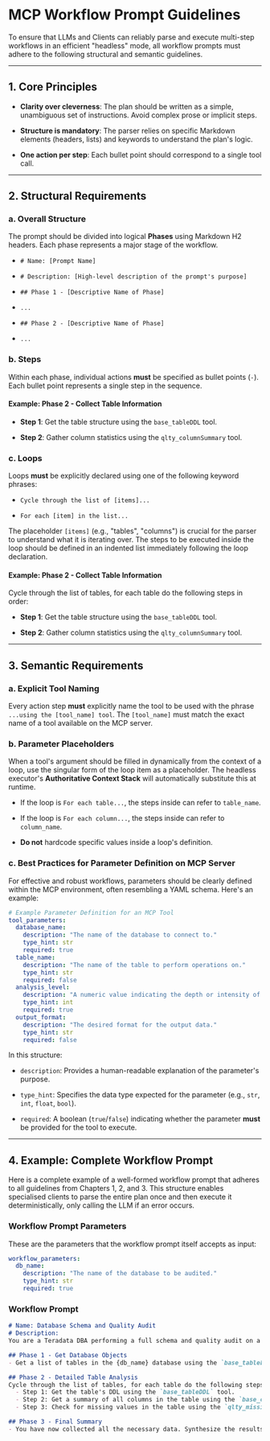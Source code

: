 # MCP Workflow Prompt Guidelines

To ensure that LLMs and Clients can reliably parse and execute multi-step workflows in an efficient "headless" mode, all workflow prompts must adhere to the following structural and semantic guidelines.

---

## 1. Core Principles

* **Clarity over cleverness**: The plan should be written as a simple, unambiguous set of instructions. Avoid complex prose or implicit steps.

* **Structure is mandatory**: The parser relies on specific Markdown elements (headers, lists) and keywords to understand the plan's logic.

* **One action per step**: Each bullet point should correspond to a single tool call.

---

## 2. Structural Requirements

### a. Overall Structure

The prompt should be divided into logical **Phases** using Markdown H2 headers. Each phase represents a major stage of the workflow.

* `# Name: [Prompt Name]`

* `# Description: [High-level description of the prompt's purpose]`

* `## Phase 1 - [Descriptive Name of Phase]`

* `...`

* `## Phase 2 - [Descriptive Name of Phase]`

* `...`

### b. Steps

Within each phase, individual actions **must** be specified as bullet points (`-`). Each bullet point represents a single step in the sequence.

#### Example: Phase 2 - Collect Table Information

* **Step 1**: Get the table structure using the `base_tableDDL` tool.

* **Step 2**: Gather column statistics using the `qlty_columnSummary` tool.

### c. Loops

Loops **must** be explicitly declared using one of the following keyword phrases:

* `Cycle through the list of [items]...`

* `For each [item] in the list...`

The placeholder `[items]` (e.g., "tables", "columns") is crucial for the parser to understand what it is iterating over. The steps to be executed inside the loop should be defined in an indented list immediately following the loop declaration.

#### Example: Phase 2 - Collect Table Information

Cycle through the list of tables, for each table do the following steps in order:

* **Step 1**: Get the table structure using the `base_tableDDL` tool.

* **Step 2**: Gather column statistics using the `qlty_columnSummary` tool.

---

## 3. Semantic Requirements

### a. Explicit Tool Naming

Every action step **must** explicitly name the tool to be used with the phrase `...using the [tool_name] tool`. The `[tool_name]` must match the exact name of a tool available on the MCP server.

### b. Parameter Placeholders

When a tool's argument should be filled in dynamically from the context of a loop, use the singular form of the loop item as a placeholder. The headless executor's **Authoritative Context Stack** will automatically substitute this at runtime.

* If the loop is `For each table...`, the steps inside can refer to `table_name`.

* If the loop is `For each column...`, the steps inside can refer to `column_name`.

* **Do not** hardcode specific values inside a loop's definition.

### c. Best Practices for Parameter Definition on MCP Server

For effective and robust workflows, parameters should be clearly defined within the MCP environment, often resembling a YAML schema. Here's an example:

```yaml
# Example Parameter Definition for an MCP Tool
tool_parameters:
  database_name:
    description: "The name of the database to connect to."
    type_hint: str
    required: true
  table_name:
    description: "The name of the table to perform operations on."
    type_hint: str
    required: false 
  analysis_level:
    description: "A numeric value indicating the depth or intensity of the analysis (e.g., 1 for basic, 5 for comprehensive)."
    type_hint: int 
    required: true
  output_format:
    description: "The desired format for the output data."
    type_hint: str
    required: false
```

In this structure:

* `description`: Provides a human-readable explanation of the parameter's purpose.

* `type_hint`: Specifies the data type expected for the parameter (e.g., `str`, `int`, `float`, `bool`).

* `required`: A boolean (`true`/`false`) indicating whether the parameter **must** be provided for the tool to execute.

---

## 4. Example: Complete Workflow Prompt

Here is a complete example of a well-formed workflow prompt that adheres to all guidelines from Chapters 1, 2, and 3. This structure enables specialised clients to parse the entire plan once and then execute it deterministically, only calling the LLM if an error occurs.

### Workflow Prompt Parameters

These are the parameters that the workflow prompt itself accepts as input:

```yaml
workflow_parameters:
  db_name:
    description: "The name of the database to be audited."
    type_hint: str
    required: true
```

### Workflow Prompt

```markdown
# Name: Database Schema and Quality Audit
# Description:
You are a Teradata DBA performing a full schema and quality audit on a given database.

## Phase 1 - Get Database Objects
- Get a list of tables in the {db_name} database using the `base_tableList` tool.

## Phase 2 - Detailed Table Analysis
Cycle through the list of tables, for each table do the following steps in order:
  - Step 1: Get the table's DDL using the `base_tableDDL` tool.
  - Step 2: Get a summary of all columns in the table using the `base_columnDescription` tool.
  - Step 3: Check for missing values in the table using the `qlty_missingValues` tool.

## Phase 3 - Final Summary
- You have now collected all the necessary data. Synthesize the results to provide a final report.
